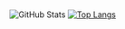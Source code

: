 # 
![GitHub Stats](https://github-readme-stats.vercel.app/api?username=Shiron9586&theme=tokyonight)
[![Top Langs](https://github-readme-stats.vercel.app/api/top-langs/?username=Shiron9586&layout=compact)](https://github.com/anuraghazra/github-readme-stats)

